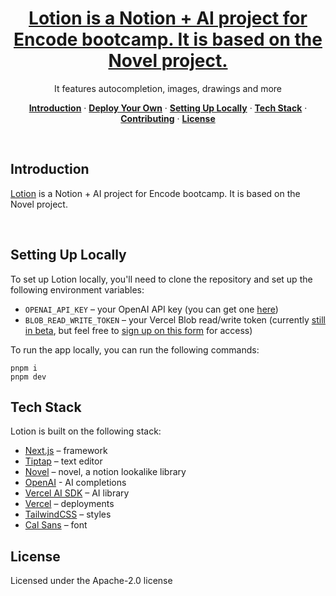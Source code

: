<a href="https://lotion.vercel.app">
  <h1 align="center">Lotion is a Notion + AI project for Encode bootcamp. It is based on the Novel project.</h1>
</a>

<p align="center">
  It features autocompletion, images, drawings and more
</p>


<p align="center">
  <a href="#introduction"><strong>Introduction</strong></a> ·
  <a href="#deploy-your-own"><strong>Deploy Your Own</strong></a> ·
  <a href="#setting-up-locally"><strong>Setting Up Locally</strong></a> ·
  <a href="#tech-stack"><strong>Tech Stack</strong></a> ·
  <a href="#contributing"><strong>Contributing</strong></a> ·
  <a href="#license"><strong>License</strong></a>
</p>
<br/>


## Introduction

[Lotion](https://lotion.vercel.app/) is a Notion + AI project for Encode bootcamp. It is based on the Novel project.


<br />

## Setting Up Locally

To set up Lotion locally, you'll need to clone the repository and set up the following environment variables:

- `OPENAI_API_KEY` – your OpenAI API key (you can get one [here](https://platform.openai.com/account/api-keys))
- `BLOB_READ_WRITE_TOKEN` – your Vercel Blob read/write token (currently [still in beta](https://vercel.com/docs/storage/vercel-blob/quickstart#quickstart), but feel free to [sign up on this form](https://vercel.fyi/blob-beta) for access)

To run the app locally, you can run the following commands:

```
pnpm i
pnpm dev
```

## Tech Stack

Lotion is built on the following stack:

- [Next.js](https://nextjs.org/) – framework
- [Tiptap](https://tiptap.dev/) – text editor
- [Novel](https://novel.sh/) – novel, a notion lookalike library
- [OpenAI](https://openai.com/) - AI completions
- [Vercel AI SDK](https://sdk.vercel.ai/docs) – AI library
- [Vercel](https://vercel.com) – deployments
- [TailwindCSS](https://tailwindcss.com/) – styles
- [Cal Sans](https://github.com/calcom/font) – font

## License

Licensed under the Apache-2.0 license